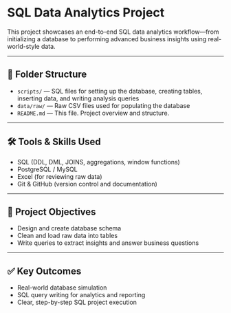 # SQL Data Analytics Project

This project showcases an end-to-end SQL data analytics workflow—from initializing a database to performing advanced business insights using real-world-style data.

---

## 📂 Folder Structure

- `scripts/` — SQL files for setting up the database, creating tables, inserting data, and writing analysis queries
- `data/raw/` — Raw CSV files used for populating the database
- `README.md` — This file. Project overview and structure.

---

## 🛠 Tools & Skills Used

- SQL (DDL, DML, JOINS, aggregations, window functions)
- PostgreSQL / MySQL
- Excel (for reviewing raw data)
- Git & GitHub (version control and documentation)

---

## 🎯 Project Objectives

- Design and create database schema
- Clean and load raw data into tables
- Write queries to extract insights and answer business questions

---

## ✅ Key Outcomes

- Real-world database simulation
- SQL query writing for analytics and reporting
- Clear, step-by-step SQL project execution


